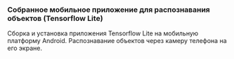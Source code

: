 ### Cобранное мобильное приложение для распознавания объектов (Tensorflow Lite)

Сборка и установка приложения Tensorflow Lite на мобильную платформу Android. Распознавание объектов через камеру телефона на его экране.
